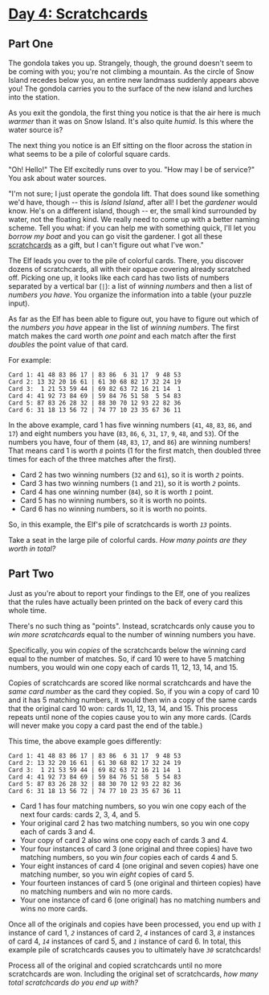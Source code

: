 # [Day 4: Scratchcards](https://adventofcode.com/2023/day/4)

## Part One

The gondola takes you up.  Strangely, though, the ground doesn't seem to be coming with you; you're not climbing a mountain.  As the circle of Snow Island recedes below you, an entire new landmass suddenly appears above you!  The gondola carries you to the surface of the new island and lurches into the station.

As you exit the gondola, the first thing you notice is that the air here is much *warmer* than it was on Snow Island.  It's also quite *humid*.  Is this where the water source is?

The next thing you notice is an Elf sitting on the floor across the station in what seems to be a pile of colorful square cards.

"Oh! Hello!" The Elf excitedly runs over to you.  "How may I be of service?" You ask about water sources.

"I'm not sure; I just operate the gondola lift.  That does sound like something we'd have, though -- this is *Island Island*, after all!  I bet the *gardener* would know.  He's on a different island, though -- er, the small kind surrounded by water, not the floating kind.  We really need to come up with a better naming scheme.  Tell you what: if you can help me with something quick, I'll let you *borrow my boat* and you can go visit the gardener.  I got all these [scratchcards](https://en.wikipedia.org/wiki/Scratchcard) as a gift, but I can't figure out what I've won."

The Elf leads you over to the pile of colorful cards.  There, you discover dozens of scratchcards, all with their opaque covering already scratched off.  Picking one up, it looks like each card has two lists of numbers separated by a vertical bar (`|`): a list of *winning numbers* and then a list of *numbers you have*.  You organize the information into a table (your puzzle input).

As far as the Elf has been able to figure out, you have to figure out which of the *numbers you have* appear in the list of *winning numbers*.  The first match makes the card worth *one point* and each match after the first *doubles* the point value of that card.

For example:
```
Card 1: 41 48 83 86 17 | 83 86  6 31 17  9 48 53
Card 2: 13 32 20 16 61 | 61 30 68 82 17 32 24 19
Card 3:  1 21 53 59 44 | 69 82 63 72 16 21 14  1
Card 4: 41 92 73 84 69 | 59 84 76 51 58  5 54 83
Card 5: 87 83 26 28 32 | 88 30 70 12 93 22 82 36
Card 6: 31 18 13 56 72 | 74 77 10 23 35 67 36 11
```

In the above example, card 1 has five winning numbers (`41`, `48`, `83`, `86`, and `17`) and eight numbers you have (`83`, `86`, `6`, `31`, `17`, `9`, `48`, and `53`).  Of the numbers you have, four of them (`48`, `83`, `17`, and `86`) are winning numbers!  That means card 1 is worth *`8`* points (1 for the first match, then doubled three times for each of the three matches after the first).

- Card 2 has two winning numbers (`32` and `61`), so it is worth *`2`* points.
- Card 3 has two winning numbers (`1` and `21`), so it is worth *`2`* points.
- Card 4 has one winning number (`84`), so it is worth *`1`* point.
- Card 5 has no winning numbers, so it is worth no points.
- Card 6 has no winning numbers, so it is worth no points.

So, in this example, the Elf's pile of scratchcards is worth *`13`* points.

Take a seat in the large pile of colorful cards.  *How many points are they worth in total?*


## Part Two

Just as you're about to report your findings to the Elf, one of you realizes that the rules have actually been printed on the back of every card this whole time.

There's no such thing as "points". Instead, scratchcards only cause you to *win more scratchcards* equal to the number of winning numbers you have.

Specifically, you win *copies* of the scratchcards below the winning card equal to the number of matches.  So, if card 10 were to have 5 matching numbers, you would win one copy each of cards 11, 12, 13, 14, and 15.

Copies of scratchcards are scored like normal scratchcards and have the *same card number* as the card they copied.  So, if you win a copy of card 10 and it has 5 matching numbers, it would then win a copy of the same cards that the original card 10 won: cards 11, 12, 13, 14, and 15.  This process repeats until none of the copies cause you to win any more cards.  (Cards will never make you copy a card past the end of the table.)

This time, the above example goes differently:
```
Card 1: 41 48 83 86 17 | 83 86  6 31 17  9 48 53
Card 2: 13 32 20 16 61 | 61 30 68 82 17 32 24 19
Card 3:  1 21 53 59 44 | 69 82 63 72 16 21 14  1
Card 4: 41 92 73 84 69 | 59 84 76 51 58  5 54 83
Card 5: 87 83 26 28 32 | 88 30 70 12 93 22 82 36
Card 6: 31 18 13 56 72 | 74 77 10 23 35 67 36 11
```

- Card 1 has four matching numbers, so you win one copy each of the next four cards: cards 2, 3, 4, and 5.
- Your original card 2 has two matching numbers, so you win one copy each of cards 3 and 4.
- Your copy of card 2 also wins one copy each of cards 3 and 4.
- Your four instances of card 3 (one original and three copies) have two matching numbers, so you win *four* copies each of cards 4 and 5.
- Your eight instances of card 4 (one original and seven copies) have one matching number, so you win *eight* copies of card 5.
- Your fourteen instances of card 5 (one original and thirteen copies) have no matching numbers and win no more cards.
- Your one instance of card 6 (one original) has no matching numbers and wins no more cards.

Once all of the originals and copies have been processed, you end up with *`1`* instance of card 1, *`2`* instances of card 2, *`4`* instances of card 3, *`8`* instances of card 4, *`14`* instances of card 5, and *`1`* instance of card 6.  In total, this example pile of scratchcards causes you to ultimately have *`30`* scratchcards!

Process all of the original and copied scratchcards until no more scratchcards are won.  Including the original set of scratchcards, *how many total scratchcards do you end up with?*

